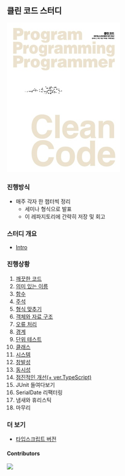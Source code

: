 ## 클린 코드 스터디

![Cover](assets/cover.jpg)

### 진행방식

- 매주 각자 한 챕터씩 정리
  - 세미나 형식으로 발표
  - 이 레파지토리에 간략히 저장 및 회고

### 스터디 개요

- [Intro](20200920/README.md)

### 진행상황

1. [깨끗한 코드](20200920/chapter1.md)
2. [의미 있는 이름](20200920/chapter2.md)
3. [함수](20200927/chapter3.md)
4. [주석](20200927/chapter4.md)
5. [형식 맞추기](20200927/chapter5.md)
6. [객체와 자료 구조](20201004/chapter06.md)
7. [오류 처리](20201004/chapter07.md)
8. [경계](20201004/chapter08.md)
9. [단위 테스트](20201004/chapter09.md)
10. [클래스](20201004/chapter10.md)
11. [시스템](20201011/chapter11.md)
12. [창발성](20201011/chapter12.md)
13. [동시성](20201011/chapter13.md)
14. [점진적인 개선(+ ver.TypeScript)](20201018/chapter14.md)
15. JUnit 들여다보기
16. SerialDate 리팩터링
17. 냄새와 휴리스틱
18. 마무리

### 더 보기

- [타입스크립트 버전](https://github.com/738/clean-code-typescript)

#### Contributors

<a href="https://github.com/Road-of-CODEr/clean-code/graphs/contributors">
  <img src="https://contributors-img.web.app/image?repo=Road-of-CODEr/clean-code" />
</a>

